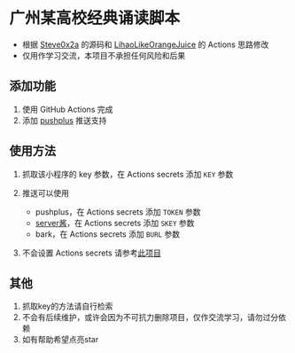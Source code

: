 # 广州某高校经典诵读脚本

- 根据 [Steve0x2a](https://github.com/Steve0x2a/GZHU_JDSD) 的源码和 [LihaoLikeOrangeJuice](https://github.com/LihaoLikeOrangeJuice/clockIn_gzhu) 的 Actions 思路修改
- 仅用作学习交流，本项目不承担任何风险和后果

## 添加功能

1. 使用 GitHub Actions 完成
2. 添加 [pushplus](https://www.pushplus.plus/) 推送支持

## 使用方法

1. 抓取该小程序的 key 参数，在 Actions secrets 添加 `KEY` 参数
2. 推送可以使用
    - pushplus，在 Actions secrets 添加 `TOKEN` 参数
    - [server酱](https://sct.ftqq.com)，在 Actions secrets 添加 `SKEY` 参数
    - bark，在 Actions secrets 添加 `BURL` 参数

3. 不会设置 Actions secrets 请参考[此项目](https://github.com/LihaoLikeOrangeJuice/clockIn_gzhu)

## 其他

1. 抓取key的方法请自行检索
2. 不会有后续维护，或许会因为不可抗力删除项目，仅作交流学习，请勿过分依赖
3. 如有帮助希望点亮star

